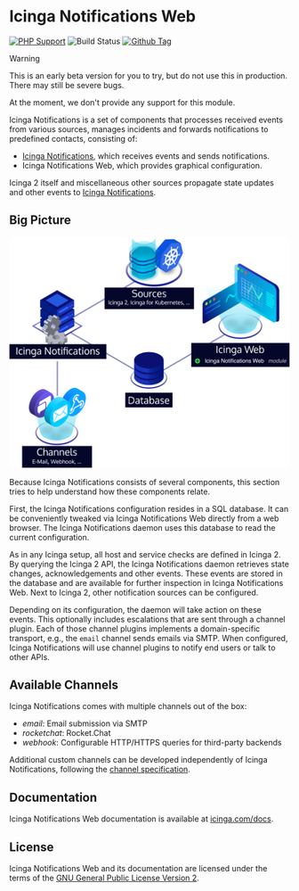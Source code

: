 # Icinga Notifications Web

[![PHP Support](https://img.shields.io/badge/php-%3E%3D%207.2-777BB4?logo=PHP)](https://php.net/)
![Build Status](https://github.com/Icinga/icinga-notifications-web/actions/workflows/php.yml/badge.svg?branch=main)
[![Github Tag](https://img.shields.io/github/tag/Icinga/icinga-notifications-web.svg)](https://github.com/Icinga/icinga-notifications-web/releases/latest)

> [!WARNING]
> This is an early beta version for you to try, but do not use this in production. There may still be severe bugs.
> 
> At the moment, we don't provide any support for this module.

Icinga Notifications is a set of components that processes received events from various sources, manages incidents and
forwards notifications to predefined contacts, consisting of:

* [Icinga Notifications](https://github.com/Icinga/icinga-notifications), which receives events and sends notifications.
* Icinga Notifications Web, which provides graphical configuration.

Icinga 2 itself and miscellaneous other sources propagate state updates and other events to [Icinga Notifications](https://github.com/Icinga/icinga-notifications).

## Big Picture

![Icinga Notifications Architecture](doc/res/notifications-architecture.png)

Because Icinga Notifications consists of several components,
this section tries to help understand how these components relate.

First, the Icinga Notifications configuration resides in a SQL database.
It can be conveniently tweaked via Icinga Notifications Web directly from a web browser.
The Icinga Notifications daemon uses this database to read the current configuration.

As in any Icinga setup, all host and service checks are defined in Icinga 2.
By querying the Icinga 2 API, the Icinga Notifications daemon retrieves state changes, acknowledgements and other events.
These events are stored in the database and are available for further inspection in Icinga Notifications Web.
Next to Icinga 2, other notification sources can be configured.

Depending on its configuration, the daemon will take action on these events.
This optionally includes escalations that are sent through a channel plugin.
Each of those channel plugins implements a domain-specific transport, e.g., the `email` channel sends emails via SMTP.
When configured, Icinga Notifications will use channel plugins to notify end users or talk to other APIs.

## Available Channels

Icinga Notifications comes with multiple channels out of the box:

* _email_: Email submission via SMTP
* _rocketchat_: Rocket.Chat
* _webhook_: Configurable HTTP/HTTPS queries for third-party backends

Additional custom channels can be developed independently of Icinga Notifications,
following the [channel specification](https://icinga.com/docs/icinga-notifications/latest/doc/10-Channels).

## Documentation

Icinga Notifications Web documentation is available at [icinga.com/docs](https://icinga.com/docs/icinga-notifications-web/latest).

## License

Icinga Notifications Web and its documentation are licensed under the terms of the [GNU General Public License Version 2](LICENSE).
